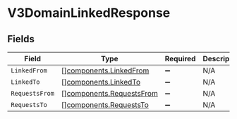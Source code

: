 # V3DomainLinkedResponse


## Fields

| Field                                                                | Type                                                                 | Required                                                             | Description                                                          |
| -------------------------------------------------------------------- | -------------------------------------------------------------------- | -------------------------------------------------------------------- | -------------------------------------------------------------------- |
| `LinkedFrom`                                                         | [][components.LinkedFrom](../../models/components/linkedfrom.md)     | :heavy_minus_sign:                                                   | N/A                                                                  |
| `LinkedTo`                                                           | [][components.LinkedTo](../../models/components/linkedto.md)         | :heavy_minus_sign:                                                   | N/A                                                                  |
| `RequestsFrom`                                                       | [][components.RequestsFrom](../../models/components/requestsfrom.md) | :heavy_minus_sign:                                                   | N/A                                                                  |
| `RequestsTo`                                                         | [][components.RequestsTo](../../models/components/requeststo.md)     | :heavy_minus_sign:                                                   | N/A                                                                  |